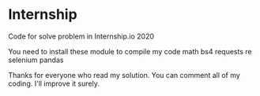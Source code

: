 # Internship
Code for solve problem in Internship.io 2020

You need to install these module to compile my code
  math
  bs4
  requests
  re
  selenium
  pandas
  
 Thanks for everyone who read my solution.
 You can comment all of my coding. I'll improve it surely.
